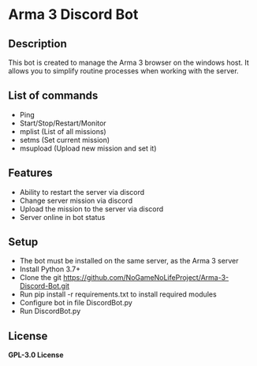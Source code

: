 # Arma 3 Discord Bot
## Description
This bot is created to manage the Arma 3 browser on the windows host. 
It allows you to simplify routine processes when working with the server.

## List of commands

- Ping  
- Start/Stop/Restart/Monitor
- mplist (List of all missions)
- setms (Set current mission)
- msupload (Upload new mission and set it)

## Features

- Ability to restart the server via discord
- Change server mission via discord
- Upload the mission to the server via discord
- Server online in bot status

## Setup

- The bot must be installed on the same server, as the Arma 3 server
- Install Python 3.7+
- Clone the git https://github.com/NoGameNoLifeProject/Arma-3-Discord-Bot.git
- Run pip install -r requirements.txt to install required modules
- Configure bot in file DiscordBot.py
- Run DiscordBot.py

## License

**GPL-3.0 License**
